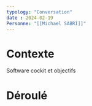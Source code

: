 ```yaml
---
typology: "Conversation"
date : 2024-02-19
Personne: "[[Michael SABRI]]"
---
```

# Contexte

Software cockit et objectifs

# Déroulé
